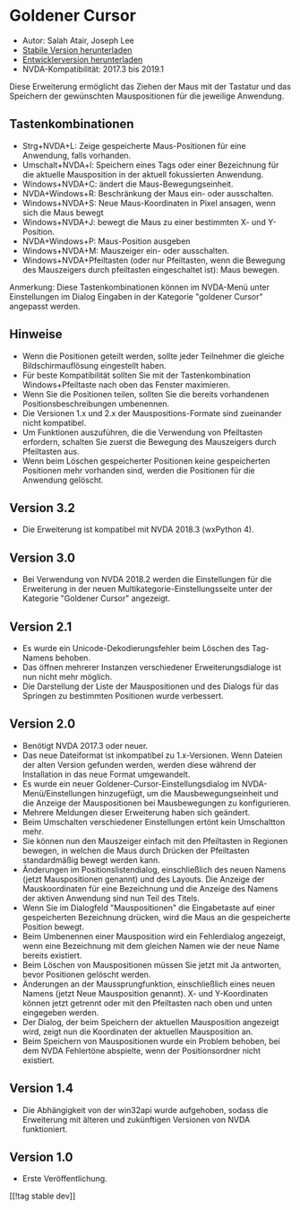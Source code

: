 # Goldener Cursor #

* Autor: Salah Atair, Joseph Lee
* [Stabile Version herunterladen][1]
* [Entwicklerversion herunterladen][2]
* NVDA-Kompatibilität: 2017.3 bis 2019.1

Diese Erweiterung ermöglicht das Ziehen der Maus mit der Tastatur und das
Speichern der gewünschten Mauspositionen für die jeweilige Anwendung.

## Tastenkombinationen

* Strg+NVDA+L: Zeige gespeicherte Maus-Positionen für eine Anwendung, falls
  vorhanden.
* Umschalt+NVDA+l: Speichern eines Tags oder einer Bezeichnung für die
  aktuelle Mausposition in der aktuell fokussierten Anwendung.
* Windows+NVDA+C: ändert die Maus-Bewegungseinheit.
* NVDA+Windows+R: Beschränkung der Maus ein- oder ausschalten.
* Windows+NVDA+S: Neue Maus-Koordinaten in Pixel ansagen, wenn sich die Maus
  bewegt
* Windows+NVDA+J: bewegt die Maus zu einer bestimmten X- und Y-Position.
* NVDA+Windows+P: Maus-Position ausgeben
* Windows+NVDA+M: Mauszeiger ein- oder ausschalten.
* Windows+NVDA+Pfeiltasten (oder nur Pfeiltasten, wenn die Bewegung des
  Mauszeigers durch pfeiltasten eingeschaltet ist): Maus bewegen.

Anmerkung: Diese Tastenkombinationen können im NVDA-Menü unter Einstellungen
im Dialog Eingaben in der Kategorie "goldener Cursor" angepasst werden.

## Hinweise

* Wenn die Positionen geteilt werden, sollte jeder Teilnehmer die gleiche
  Bildschirmauflösung eingestellt haben.
* Für beste Kompatibilität sollten Sie mit der Tastenkombination
  Windows+Pfeiltaste nach oben das Fenster maximieren.
* Wenn Sie die Positionen teilen, sollten Sie die bereits vorhandenen
  Positionsbeschreibungen umbenennen.
* Die Versionen 1.x und 2.x der Mauspositions-Formate sind zueinander nicht
  kompatibel.
* Um Funktionen auszuführen, die die Verwendung von Pfeiltasten erfordern,
  schalten Sie zuerst die Bewegung des Mauszeigers durch Pfeiltasten aus.
* Wenn beim Löschen gespeicherter Positionen keine gespeicherten Positionen
  mehr vorhanden sind, werden die Positionen für die Anwendung gelöscht.

## Version 3.2

* Die Erweiterung ist kompatibel mit NVDA 2018.3 (wxPython 4).

## Version 3.0

* Bei Verwendung von NVDA 2018.2 werden die Einstellungen für die
  Erweiterung in der neuen Multikategorie-Einstellungsseite unter der
  Kategorie "Goldener Cursor" angezeigt.

## Version 2.1

* Es wurde ein Unicode-Dekodierungsfehler beim Löschen des Tag-Namens
  behoben.
* Das öffnen mehrerer Instanzen verschiedener Erweiterungsdialoge ist nun
  nicht mehr möglich.
* Die Darstellung der Liste der Mauspositionen und des Dialogs für das
  Springen zu  bestimmten Positionen wurde verbessert.

## Version 2.0

* Benötigt NVDA 2017.3 oder neuer.
* Das neue Dateiformat ist inkompatibel zu 1.x-Versionen. Wenn Dateien der
  alten Version gefunden werden, werden diese während der Installation in
  das neue Format umgewandelt.
* Es wurde ein neuer Goldener-Cursor-Einstellungsdialog im
  NVDA-Menü/Einstellungen hinzugefügt, um die Mausbewegungseinheit und die
  Anzeige der Mauspositionen bei Mausbewegungen zu konfigurieren.
* Mehrere Meldungen dieser Erweiterung haben sich geändert.
* Beim Umschalten verschiedener Einstellungen ertönt kein Umschaltton mehr.
* Sie können nun den Mauszeiger einfach mit den Pfeiltasten in Regionen
  bewegen, in welchen die Maus durch Drücken der Pfeiltasten standardmäßig
  bewegt werden kann.
* Änderungen im Positionslistendialog, einschließlich des neuen Namens
  (jetzt Mauspositionen genannt) und des Layouts. Die Anzeige der
  Mauskoordinaten für eine Bezeichnung und die Anzeige des Namens der
  aktiven Anwendung sind nun Teil des Titels.
* Wenn Sie im Dialogfeld "Mauspositionen" die Eingabetaste auf einer
  gespeicherten Bezeichnung drücken, wird die Maus an die gespeicherte
  Position bewegt.
* Beim Umbenennen einer Mausposition wird ein Fehlerdialog angezeigt, wenn
  eine Bezeichnung mit dem gleichen Namen wie der neue Name bereits
  existiert.
* Beim Löschen von Mauspositionen müssen Sie jetzt mit Ja antworten, bevor
  Positionen gelöscht werden.
* Änderungen an der Maussprungfunktion, einschließlich eines neuen Namens
  (jetzt Neue Mausposition genannt). X- und Y-Koordinaten können jetzt
  getrennt oder mit den Pfeiltasten nach oben und unten eingegeben werden.
* Der Dialog, der beim Speichern der aktuellen Mausposition angezeigt wird,
  zeigt nun die Koordinaten der aktuellen Mausposition an.
* Beim Speichern von Mauspositionen wurde ein Problem behoben, bei dem NVDA
  Fehlertöne abspielte, wenn der Positionsordner nicht existiert.

## Version 1.4

* Die Abhängigkeit von der win32api  wurde aufgehoben, sodass die
  Erweiterung mit älteren und zukünftigen Versionen von NVDA funktioniert.

## Version 1.0

* Erste Veröffentlichung.

[[!tag stable dev]]

[1]: https://addons.nvda-project.org/files/get.php?file=gc

[2]: https://addons.nvda-project.org/files/get.php?file=gc-dev

